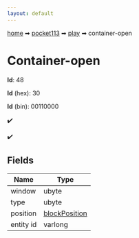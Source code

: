 ```yaml
---
layout: default
---
```


[home](/) ➡ [pocket113](/protocol/pocket113) ➡ [play](/protocol/pocket113/play) ➡ container-open

# Container-open

**Id**: 48

**Id** (hex): 30

**Id** (bin): 00110000

✔️

✔️

## Fields

Name | Type
---|---
window | ubyte
type | ubyte
position | [blockPosition](/protocol/pocket113/types/block-position)
entity id | varlong

